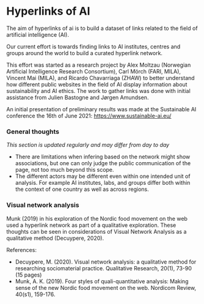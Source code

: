 # Hyperlinks of AI

The aim of hyperlinks of ai is to build a dataset of links related to the field of artificial intelligence (AI).

Our current effort is towards finding links to AI institutes, centres and groups around the world to build a curated hyperlink network.

This effort was started as a research project by Alex Moltzau (Norwegian Artificial Intelligence Research Consortium), Carl Mörch (FARI, MILA), Vincent Mai (MILA), and Ricardo Chavarriaga (ZHAW) to better understand how different public websites in the field of AI display information about sustainability and AI ethics. The work to gather links was done with initial assistance from Julien Bastogne and Jørgen Amundsen.

An initial presentation of preliminary results was made at the Sustainable AI conference the 16th of June 2021:
https://www.sustainable-ai.eu/

### General thoughts

*This section is updated regularly and may differ from day to day*

- There are limitations when infering based on the network might show associations, but one can only judge the public communication of the page, not too much beyond this scope.
- The different actors may be different even within one intended unit of analysis. For example AI institutes, labs, and groups differ both within the context of one country as well as across regions.

### Visual network analysis
Munk (2019) in his exploration of the Nordic food movement on the web used a hyperlink network as part of a qualitative exploration. These thoughts can be seen in considerations of Visual Network Analysis as a qualitative method (Decuypere, 2020).

References:
- Decuypere, M. (2020). Visual network analysis: a qualitative method for researching sociomaterial practice. Qualitative Research, 20(1), 73-90 (15 pages)
- Munk, A. K. (2019). Four styles of quali-quantitative analysis: Making sense of the new Nordic food movement on the web. Nordicom Review, 40(s1), 159-176.
